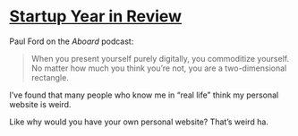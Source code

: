 # [Startup Year in Review](https://aboard.com/podcast/startup-year-in-review/)

Paul Ford on the _Aboard_ podcast:

> When you present yourself purely digitally, you commoditize yourself. No matter how much you think you’re not, you are a two-dimensional rectangle.

I’ve found that many people who know me in “real life” think my personal website is weird.

Like why would you have your own personal website? That’s weird ha.